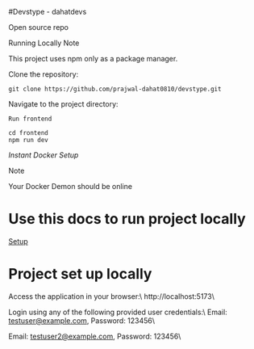 #Devstype - dahatdevs

Open source repo

Running Locally
Note

This project uses npm only as a package manager.

Clone the repository:

```
git clone https://github.com/prajwal-dahat0810/devstype.git

```

Navigate to the project directory:

`Run frontend`

```
cd frontend
npm run dev

```

_Instant Docker Setup_

Note

Your Docker Demon should be online

# Use this docs to run project locally

[Setup](https://www.notion.so/Starting-Devstype-Locally-19fa9a91bc4980279c62eb962c8e8688?pvs=4)

# Project set up locally

Access the application in your browser:\\
http://localhost:5173\\

Login using any of the following provided user credentials:\\
Email: testuser@example.com, Password: 123456\\

Email: testuser2@example.com, Password: 123456\\
